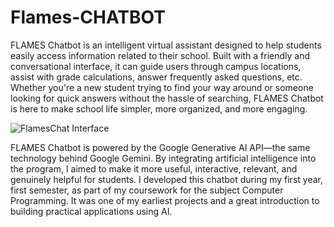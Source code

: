 # Flames-CHATBOT

FLAMES Chatbot is an intelligent virtual assistant designed to help students easily access information related to their school. Built with a friendly and conversational interface, it can guide users through campus locations, assist with grade calculations, answer frequently asked questions, etc. Whether you're a new student trying to find your way around or someone looking for quick answers without the hassle of searching, FLAMES Chatbot is here to make school life simpler, more organized, and more engaging.

![FlamesChat Interface](https://github.com/user-attachments/assets/71d21568-36ff-4160-a44a-86be41c93eb4)

FLAMES Chatbot is powered by the Google Generative AI API—the same technology behind Google Gemini. By integrating artificial intelligence into the program, I aimed to make it more useful, interactive, relevant, and genuinely helpful for students. I developed this chatbot during my first year, first semester, as part of my coursework for the subject Computer Programming. It was one of my earliest projects and a great introduction to building practical applications using AI.
